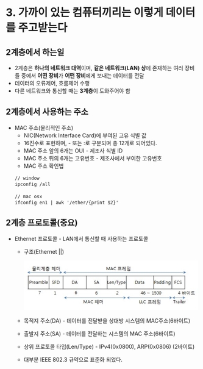 # 3. 가까이 있는 컴퓨터끼리는 이렇게 데이터를 주고받는다

## 2계층에서 하는일
* 2계층은 **하나의 네트워크 대역**이며, **같은 네트워크(LAN) 상**에 존재하는 여러 장비들 중에서 **어떤 장비**가 **어떤 장비**에게 보내는 데이터를 전달
* 데이터의 오류제어, 흐름제어 수행
* 다른 네트워크와 통신할 때는 **3계층**이 도와주어야 함

## 2계층에서 사용하는 주소
* MAC 주소(물리적인 주소)
  * NIC(Network Interface Card)에 부여된 고유 식별 값
  * 16진수로 표현하며, - 또는 :로 구분되며 총 12개로 되어있다.
  * MAC 주소 앞의 6개는 OUI - 제조사 식별 ID
  * MAC 주소 뒤의 6개는 고유번호 - 제조사에서 부여한 고유번호
  * MAC 주소 확인법
  ```
  // window
  ipconfig /all

  // mac osx
  ifconfig en1 | awk '/ether/{print $2}'
  ```
## 2계층 프로토콜(중요)
* Ethernet 프로토콜 - LAN에서 통신할 때 사용하는 프로토콜
  * 구조(Ethernet ||)
  
    ![Ethernet ||](./assets/ethernet_structure.jpg)

  * 목적지 주소(DA) - 데이터를 전달받을 상대방 시스템의 MAC주소(6바이트)
  * 출발지 주소(SA) - 데이터를 전달하는 시스템의 MAC 주소(6바이트)
  * 상위 프로토콜 타입(Len/Type) - IPv4(0x0800), ARP(0x0806) (2바이트)
  * 대부분 IEEE 802.3 규약으로 표준화 되었다.
